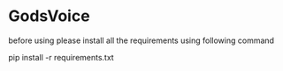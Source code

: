 # GodsVoice
before using please install all the requirements using following command

pip install -r requirements.txt
